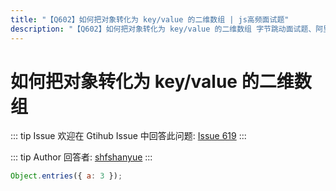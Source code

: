 ```yaml
---
title: "【Q602】如何把对象转化为 key/value 的二维数组 | js高频面试题"
description: "【Q602】如何把对象转化为 key/value 的二维数组 字节跳动面试题、阿里腾讯面试题、美团小米面试题。"
---
```


# 如何把对象转化为 key/value 的二维数组

::: tip Issue
欢迎在 Gtihub Issue 中回答此问题: [Issue 619](https://github.com/shfshanyue/Daily-Question/issues/619)
:::

::: tip Author
回答者: [shfshanyue](https://github.com/shfshanyue)
:::

```js
Object.entries({ a: 3 });
```
